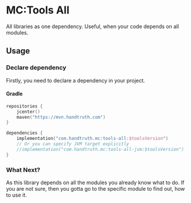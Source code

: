 MC:Tools All
======================================================

All libraries as one dependency. Useful, when your code depends on all modules.

Usage
------------------------------------------------------

### Declare dependency

Firstly, you need to declare a dependency in your project.

#### Gradle

```kotlin
repositories {
    jcenter()
    maven("https://mvn.handtruth.com")
}

dependencies {
    implementation("com.handtruth.mc:tools-all:$toolsVersion")
    // Or you can specify JVM target explicitly
    //implementation("com.handtruth.mc:tools-all-jvm:$toolsVersion")
}
```

### What Next?

As this library depends on all the modules you already know what to do. If you
are not sure, then you gotta go to the specific module to find out, how to use
it.
